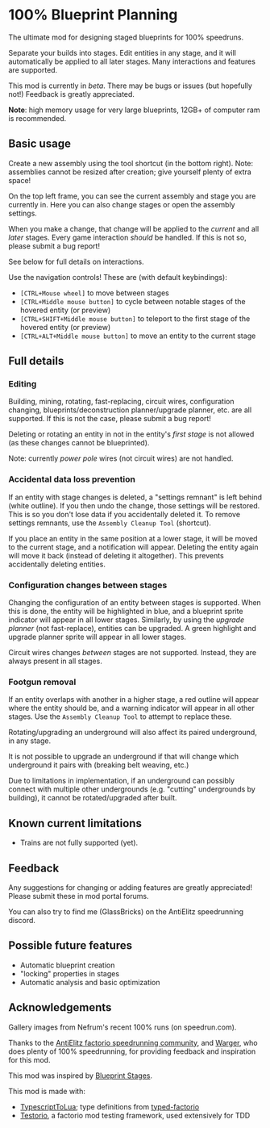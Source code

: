 # 100% Blueprint Planning

The ultimate mod for designing staged blueprints for 100% speedruns.

Separate your builds into stages. Edit entities in any stage, and it will automatically be applied to all later stages. Many interactions and features are supported.

This mod is currently in _beta_. There may be bugs or issues (but hopefully not!) Feedback is greatly appreciated.

**Note**: high memory usage for very large blueprints, 12GB+ of computer ram is recommended.

## Basic usage

Create a new assembly using the tool shortcut (in the bottom right).
Note: assemblies cannot be resized after creation; give yourself plenty of extra space!

On the top left frame, you can see the current assembly and stage you are currently in. Here you can also change stages or open the assembly settings.

When you make a change, that change will be applied to the _current_ and all _later_ stages.
Every game interaction _should_ be handled. If this is not so, please submit a bug report!

See below for full details on interactions.

Use the navigation controls! These are (with default keybindings):

- `[CTRL+Mouse wheel]` to move between stages
- `[CTRL+Middle mouse button]` to cycle between notable stages of the hovered entity (or preview)
- `[CTRL+SHIFT+Middle mouse button]` to teleport to the first stage of the hovered entity (or preview)
- `[CTRL+ALT+Middle mouse button]` to move an entity to the current stage

## Full details

### Editing

Building, mining, rotating, fast-replacing, circuit wires, configuration changing, blueprints/deconstruction planner/upgrade planner, etc. are all supported. If this is not the case, please submit a bug report!

Deleting or rotating an entity in not in the entity's _first stage_ is not allowed (as these changes cannot be blueprinted).

Note: currently _power pole_ wires (not circuit wires) are not handled.

### Accidental data loss prevention

If an entity with stage changes is deleted, a "settings remnant" is left behind (white outline). If you then undo the change, those settings will be restored. This is so you don't lose data if you accidentally deleted it.
To remove settings remnants, use the `Assembly Cleanup Tool` (shortcut).

If you place an entity in the same position at a lower stage, it will be moved to the current stage, and a notification will appear. Deleting the entity again will move it back (instead of deleting it altogether). This prevents accidentally deleting entities.

### Configuration changes between stages

Changing the configuration of an entity between stages is supported. When this is done, the entity will be highlighted in blue, and a blueprint sprite indicator will appear in all lower stages.
Similarly, by using the _upgrade planner_ (not fast-replace), entities can be upgraded. A green highlight and upgrade planner sprite will appear in all lower stages.

Circuit wires changes _between_ stages are not supported. Instead, they are always present in all stages.

### Footgun removal

If an entity overlaps with another in a higher stage, a red outline will appear where the entity should be, and a warning indicator will appear in all other stages. Use the `Assembly Cleanup Tool` to attempt to replace these.

Rotating/upgrading an underground will also affect its paired underground, in any stage.

It is not possible to upgrade an underground if that will change which underground it pairs with (breaking belt weaving, etc.)

Due to limitations in implementation, if an underground can possibly connect with multiple other undergrounds (e.g. "cutting" undergrounds by building), it cannot be rotated/upgraded after built.

## Known current limitations

- Trains are not fully supported (yet).

## Feedback

Any suggestions for changing or adding features are greatly appreciated!
Please submit these in mod portal forums.

You can also try to find me (GlassBricks) on the AntiElitz speedrunning discord.

## Possible future features

- Automatic blueprint creation
- "locking" properties in stages
- Automatic analysis and basic optimization

## Acknowledgements

Gallery images from Nefrum's recent 100% runs (on speedrun.com).

Thanks to the [AntiElitz factorio speedrunning community](https://discord.gg/AntiElitz), and [Warger](https://discord.com/invite/nfkbu6qSCj), who does plenty of 100% speedrunning, for providing feedback and inspiration for this mod.

This mod was inspired by [Blueprint Stages](https://mods.factorio.com/mod/blueprint-stages).

This mod is made with:

- [TypescriptToLua](https://typescripttolua.github.io/); type definitions from [typed-factorio](https://github.com/GlassBricks/typed-factorio)
- [Testorio](https://mods.factorio.com/mod/testorio), a factorio mod testing framework, used extensively for TDD

